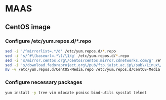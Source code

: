 # MAAS
## CentOS image
### Configure /etc/yum.repos.d/*.repo
```sh
sed -i '/^mirrorlist=.*/d' /etc/yum.repos.d/*.repo
sed -i 's/^#\(baseurl=.*\)/\1/g' /etc/yum.repos.d/*.repo
sed -i 's/mirror.centos.org\/centos/centos.mirror.cdnetworks.com/g' /etc/yum.repos.d/CentOS-*.repo
sed -i 's/download.fedoraproject.org\/pub/ftp.jaist.ac.jp\/pub\/Linux\/Fedora/g' /etc/yum.repos.d/epel*.repo
mv -v /etc/yum.repos.d/CentOS-Media.repo /etc/yum.repos.d/CentOS-Media.repo.bak
```

### Configure necessary packages
```sh
yum install -y tree vim mlocate psmisc bind-utils sysstat telnet 
```
